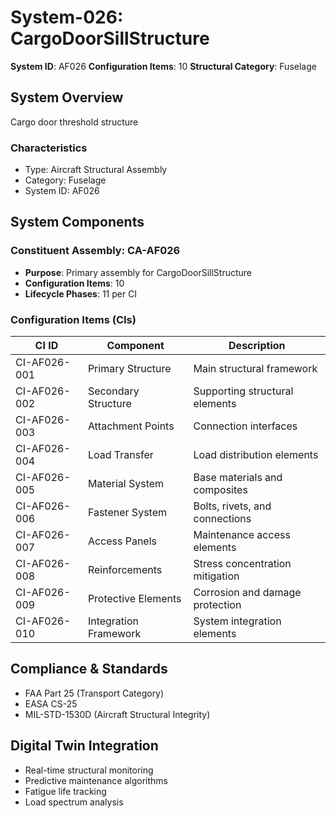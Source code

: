 # System-026: CargoDoorSillStructure

**System ID**: AF026
**Configuration Items**: 10
**Structural Category**: Fuselage

## System Overview

Cargo door threshold structure

### Characteristics
- Type: Aircraft Structural Assembly
- Category: Fuselage
- System ID: AF026

## System Components

### Constituent Assembly: CA-AF026
- **Purpose**: Primary assembly for CargoDoorSillStructure
- **Configuration Items**: 10
- **Lifecycle Phases**: 11 per CI

### Configuration Items (CIs)

| CI ID | Component | Description |
|-------|-----------|-------------|
| CI-AF026-001 | Primary Structure | Main structural framework |
| CI-AF026-002 | Secondary Structure | Supporting structural elements |
| CI-AF026-003 | Attachment Points | Connection interfaces |
| CI-AF026-004 | Load Transfer | Load distribution elements |
| CI-AF026-005 | Material System | Base materials and composites |
| CI-AF026-006 | Fastener System | Bolts, rivets, and connections |
| CI-AF026-007 | Access Panels | Maintenance access elements |
| CI-AF026-008 | Reinforcements | Stress concentration mitigation |
| CI-AF026-009 | Protective Elements | Corrosion and damage protection |
| CI-AF026-010 | Integration Framework | System integration elements |

## Compliance & Standards
- FAA Part 25 (Transport Category)
- EASA CS-25
- MIL-STD-1530D (Aircraft Structural Integrity)

## Digital Twin Integration
- Real-time structural monitoring
- Predictive maintenance algorithms
- Fatigue life tracking
- Load spectrum analysis
